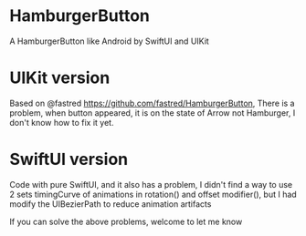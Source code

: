 # HamburgerButton
A HamburgerButton like Android by SwiftUI and UIKit

# UIKit version
Based on @fastred https://github.com/fastred/HamburgerButton, There is a problem, when button appeared, it is on the state of Arrow not Hamburger, I don't know how to fix it yet.

# SwiftUI version
Code with pure SwiftUI, and it also has a problem, I didn't find a way to use 2 sets timingCurve of animations in rotation() and offset modifier(), but I had modify the UIBezierPath to reduce animation artifacts

If you can solve the above problems, welcome to let me know
